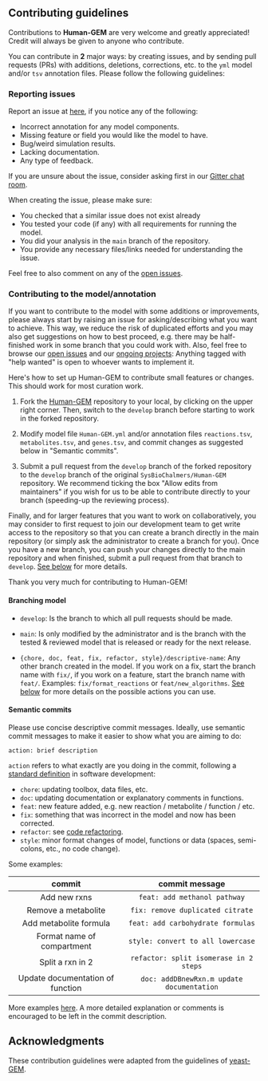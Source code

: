 ## Contributing guidelines

Contributions to **Human-GEM** are very welcome and greatly appreciated! Credit will always be given to anyone who contribute.

You can contribute in **2** major ways: by creating issues, and by sending pull requests (PRs) with additions, deletions, corrections, etc. to the `yml` model and/or `tsv` annotation files. Please follow the following guidelines:

### Reporting issues

Report an issue at [here](https://github.com/SysBioChalmers/Human-GEM/issues), if you notice any of the following:

* Incorrect annotation for any model components.
* Missing feature or field you would like the model to have.
* Bug/weird simulation results.
* Lacking documentation.
* Any type of feedback.

If you are unsure about the issue, consider asking first in our [Gitter chat room](https://gitter.im/SysBioChalmers/Human-GEM).

When creating the issue, please make sure:

* You checked that a similar issue does not exist already
* You tested your code (if any) with all requirements for running the model.
* You did your analysis in the `main` branch of the repository.
* You provide any necessary files/links needed for understanding the issue.

Feel free to also comment on any of the [open issues](https://github.com/SysBioChalmers/Human-GEM/issues).


### Contributing to the model/annotation

If you want to contribute to the model with some additions or improvements, please always start by raising an issue for asking/describing what you want to achieve. This way, we reduce the risk of duplicated efforts and you may also get suggestions on how to best proceed, e.g. there may be half-finished work in some branch that you could work with. Also, feel free to browse our [open issues](https://github.com/SysBioChalmers/Human-GEM/issues) and our [ongoing projects](https://github.com/SysBioChalmers/Human-GEM/projects): Anything tagged with "help wanted" is open to whoever wants to implement it.


Here's how to set up Human-GEM to contribute small features or changes. This should work for most curation work.

1. Fork the [Human-GEM](https://github.com/SysBioChalmers/Human-GEM) repository to your local, by clicking on the upper right corner. Then, switch to the `develop` branch before starting to work in the forked repository.

2. Modify model file `Human-GEM.yml` and/or annotation files `reactions.tsv`, `metabolites.tsv`, and `genes.tsv`, and commit changes as suggested below in "Semantic commits". 

3. Submit a pull request from the `develop` branch of the forked repository to the `develop` branch of the original `SysBioChalmers/Human-GEM` repository. We recommend ticking the box "Allow edits from maintainers" if you wish for us to be able to contribute directly to your branch (speeding-up the reviewing process).


Finally, and for larger features that you want to work on collaboratively, you may consider to first request to join our development team to get write access to the repository so that you can create a branch directly in the main repository (or simply ask the administrator to create a branch for you). Once you have a new branch, you can push your changes directly to the main repository and when finished, submit a pull request from that branch to `develop`. [See below](#development-team-guidelines) for more details.

Thank you very much for contributing to Human-GEM!

#### Branching model

* `develop`: Is the branch to which all pull requests should be made.

* `main`: Is only modified by the administrator and is the branch with the tested & reviewed model that is released or ready for the next release.

* `{chore, doc, feat, fix, refactor, style}/descriptive-name`: Any other branch created in the model. If you work on a fix, start the branch name with `fix/`, if you work on a feature, start the branch name with `feat/`. Examples: `fix/format_reactions` or `feat/new_algorithms`. [See below](#semantic-commits) for more details on the possible actions you can use.
	
#### Semantic commits

Please use concise descriptive commit messages. Ideally, use semantic commit messages to make it easier to show what you are aiming to do:

`action: brief description`

`action` refers to what exactly are you doing in the commit, following a [standard definition](http://karma-runner.github.io/2.0/dev/git-commit-msg.html) in software development: 
* `chore`: updating toolbox, data files, etc.
* `doc`: updating documentation or explanatory comments in functions.
* `feat`: new feature added, e.g. new reaction / metabolite / function / etc.
* `fix`: something that was incorrect in the model and now has been corrected.
* `refactor`: see [code refactoring](https://en.wikipedia.org/wiki/Code_refactoring).
* `style`: minor format changes of model, functions or data (spaces, semi-colons, etc., no code change).

Some examples:

|commit|commit message|
|:---:|:---:|
|Add new rxns|`feat: add methanol pathway`|
|Remove a metabolite|`fix: remove duplicated citrate`|
|Add metabolite formula|`feat: add carbohydrate formulas`|
|Format name of compartment|`style: convert to all lowercase`|
|Split a rxn in 2|`refactor: split isomerase in 2 steps`|
|Update documentation of function|`doc: addDBnewRxn.m update documentation`|

More examples [here](https://github.com/SysBioChalmers/Human-GEM/commits/main). A more detailed explanation or comments is encouraged to be left in the commit description.


## Acknowledgments

These contribution guidelines were adapted from the guidelines of [yeast-GEM](https://github.com/SysBioChalmers/yeast-GEM/blob/main/.github/CONTRIBUTING.md).

